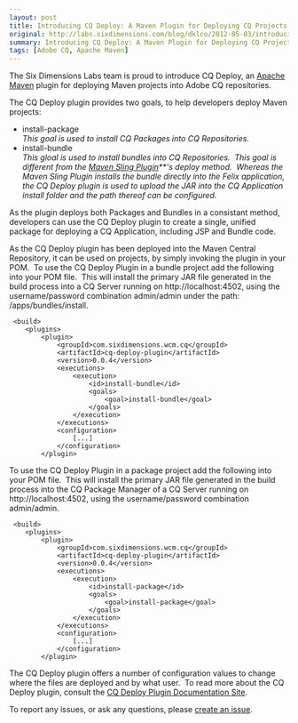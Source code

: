 ```yaml
---
layout: post
title: Introducing CQ Deploy: A Maven Plugin for Deploying CQ Projects
original: http://labs.sixdimensions.com/blog/dklco/2012-05-03/introducing-cq-deploy-maven-plugin-deploying-cq-projects
summary: Introducing CQ Deploy: A Maven Plugin for Deploying CQ Projects
tags: [Adobe CQ, Apache Maven]
---
```


The Six Dimensions Labs team is proud to introduce CQ Deploy, an [Apache Maven][1] plugin for deploying Maven projects into Adobe CQ repositories.

The CQ Deploy plugin provides two goals, to help developers deploy Maven projects:

*   install-package   
    *This goal is used to install CQ Packages into CQ Repositories.*
*   install-bundle   
    *This gloal is used to install bundles into CQ Repositories.&nbsp; This goal is different from the [Maven Sling Plugin][2]**'s deploy method.&nbsp; Whereas the Maven Sling Plugin installs the bundle directly into the Felix application, the CQ Deploy plugin is used to upload the JAR into the CQ Application install folder and the path thereof can be configured.*

As the plugin deploys both Packages and Bundles in a consistant method, developers can use the CQ Deploy plugin to create a single, unified package for deploying a CQ Application, including JSP and Bundle code.&nbsp;

As the CQ Deploy plugin has been deployed into the Maven Central Repository, it can be used on projects, by simply invoking the plugin in your POM.&nbsp; To use the CQ Deploy Plugin in a bundle project add the following into your POM file.&nbsp; This will install the primary JAR file generated in the build process into a CQ Server running on http://localhost:4502, using the username/password combination admin/admin under the path: /apps/bundles/install.

     <build>
        <plugins>
            <plugin>
                <groupId>com.sixdimensions.wcm.cq</groupId>
                <artifactId>cq-deploy-plugin</artifactId>
                <version>0.0.4</version>
                <executions>
                    <execution>
                        <id>install-bundle</id>
                        <goals>
                            <goal>install-bundle</goal>
                        </goals>
                    </execution>
                </executions>
                <configuration>
                    [...]
                </configuration>
            </plugin> 

To use the CQ Deploy Plugin in a package project add the following into your POM file.&nbsp; This will install the primary JAR file generated in the build process into the CQ Package Manager of a CQ Server running on http://localhost:4502, using the username/password combination admin/admin.

     <build>
        <plugins>
            <plugin>
                <groupId>com.sixdimensions.wcm.cq</groupId>
                <artifactId>cq-deploy-plugin</artifactId>
                <version>0.0.4</version>
                <executions>
                    <execution>
                        <id>install-package</id>
                        <goals>
                            <goal>install-package</goal>
                        </goals>
                    </execution>
                </executions>
                <configuration>
                    [...]
                </configuration>
            </plugin>

The CQ Deploy plugin offers a number of configuration values to change where the files are deployed and by what user.&nbsp; To read more about the CQ Deploy plugin, consult the [CQ Deploy Plugin Documentation Site][3].

To report any issues, or ask any questions, please [create an issue][4].

 [1]: http://maven.apache.org/
 [2]: http://sling.apache.org/site/sling.html
 [3]: http://sixdimensions.github.com/cq-deploy-plugin/
 [4]: https://github.com/SixDimensions/cq-deploy-plugin/issues  